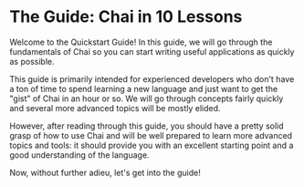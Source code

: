 # The Guide: Chai in 10 Lessons

Welcome to the Quickstart Guide!  In this guide, we will go through the
fundamentals of Chai so you can start writing useful applications as quickly as
possible.

This guide is primarily intended for experienced developers who don't have a ton
of time to spend learning a new language and just want to get the "gist" of Chai
in an hour or so.  We will go through concepts fairly quickly and several more
advanced topics will be mostly elided.

However, after reading through this guide, you should have a pretty solid grasp
of how to use Chai and will be well prepared to learn more advanced topics and
tools: it should provide you with an excellent starting point and a good
understanding of the language.

Now, without further adieu, let's get into the guide!
